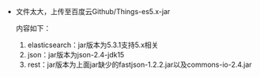 - 文件太大，上传至百度云Github/Things-es5.x-jar

  内容如下：

  1. elasticsearch：jar版本为5.3.1支持5.x相关
  2. json：jar版本为json-2.4-jdk15
  3. rest：jar版本为上面jar缺少的fastjson-1.2.2.jar以及commons-io-2.4.jar


